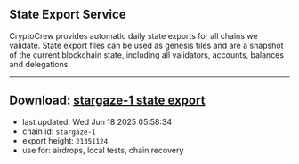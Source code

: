 ## State Export Service
CryptoCrew provides automatic daily state exports for all chains we validate. State export files can be used as genesis files and are a snapshot of the current blockchain state, including all validators, accounts, balances and delegations.

---
**Download: [stargaze-1 state export](https://dl-eu2.ccvalidators.com/SERVICE/stargaze/stargaze-1_export_21351124.json)**
---

- last updated: Wed Jun 18 2025 05:58:34
- chain id: `stargaze-1`
- export height: `21351124`
- use for: airdrops, local tests, chain recovery
